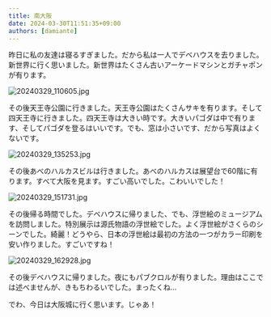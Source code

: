 ```yaml
---
title: 南大阪
date: 2024-03-30T11:51:35+09:00
authors: [damiante]
---
```

昨日に私の友達は寝るすぎました。だから私は一人でデベハウスを去りました。新世界に行く思いました。新世界はたくさん古いアーケードマシンとガチャポンが有ります。

![20240329_110605.jpg](https://github.com/devhou-se/www-jp/assets/12438044/1b3e43e1-b623-4ba9-a4a4-b98c4d0d757a)

その後天王寺公園に行きました。天王寺公園はたくさんサキを有ります。そして四天王寺に行きました。四天王寺は大きい時です。大きいパゴダは中で有ります、そしてパゴダを登るはいいです。でも、窓は小さいです、だから写真はよくないです。

![20240329_135253.jpg](https://github.com/devhou-se/www-jp/assets/12438044/17657746-9658-40f5-a811-ac48407230ff)

その後あべのハルカスビルは行きました。あべのハルカスは展望台で60階に有ります。すべて大阪を見ます。すごい高いでした。こわいいでした！

![20240329_151731.jpg](https://github.com/devhou-se/www-jp/assets/12438044/ef2267a7-0a8b-459d-896f-0ce96c6cb30d)

その後帰る時間でした。デベハウスに帰りました、でも、浮世絵のミュージアムを訪問しました。特別展示は源氏物語の浮世絵でした。よく浮世絵がさくらのシーンでした。綺麗！どうやら、日本の浮世絵は最初の方法の一つがカラー印刷を安い作りました。すごいですね！

![20240329_162928.jpg](https://github.com/devhou-se/www-jp/assets/12438044/4d300138-4d5f-45f4-8400-67efb2858280)

その後デベハウスに帰りました。夜にもパブクロルが有りました。理由はここでは述べませんが、きもちわるいでした。まったくね…

でわ、今日は大阪城に行く思います。じゃあ！
